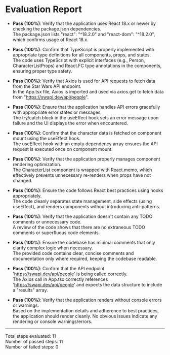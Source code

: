 # Evaluation Report

- **Pass (100%)**: Verify that the application uses React 18.x or newer by checking the package.json dependencies.  
  The package.json lists "react": "^18.2.0" and "react-dom": "^18.2.0", which confirms usage of React 18.x.

- **Pass (100%)**: Confirm that TypeScript is properly implemented with appropriate type definitions for all components, props, and states.  
  The code uses TypeScript with explicit interfaces (e.g., Person, CharacterListProps) and React.FC type annotations in the components, ensuring proper type safety.

- **Pass (100%)**: Verify that Axios is used for API requests to fetch data from the Star Wars API endpoint.  
  In the App.tsx file, Axios is imported and used via axios.get to fetch data from "https://swapi.dev/api/people".

- **Pass (100%)**: Ensure that the application handles API errors gracefully with appropriate error states or messages.  
  The try/catch block in the useEffect hook sets an error message upon failure and the UI displays the error when encountered.

- **Pass (100%)**: Confirm that the character data is fetched on component mount using the useEffect hook.  
  The useEffect hook with an empty dependency array ensures the API request is executed once on component mount.

- **Pass (100%)**: Verify that the application properly manages component rendering optimization.  
  The CharacterList component is wrapped with React.memo, which effectively prevents unnecessary re-renders when props have not changed.

- **Pass (100%)**: Ensure the code follows React best practices using hooks appropriately.  
  The code cleanly separates state management, side effects (using useEffect), and renders components without introducing anti-patterns.

- **Pass (100%)**: Verify that the application doesn't contain any TODO comments or unnecessary code.  
  A review of the code shows that there are no extraneous TODO comments or superfluous code elements.

- **Pass (100%)**: Ensure the codebase has minimal comments that only clarify complex logic when necessary.  
  The provided code contains clear, concise comments and documentation only where required, keeping the codebase readable.

- **Pass (100%)**: Confirm that the API endpoint 'https://swapi.dev/api/people' is being called correctly.  
  The Axios call in App.tsx correctly references 'https://swapi.dev/api/people' and expects the data structure to include a "results" array.

- **Pass (100%)**: Verify that the application renders without console errors or warnings.  
  Based on the implementation details and adherence to best practices, the application should render cleanly. No obvious issues indicate any rendering or console warnings/errors.

---

Total steps evaluated: 11  
Number of passed steps: 11  
Number of failed steps: 0